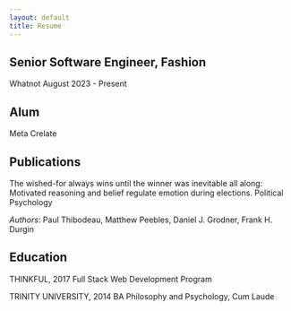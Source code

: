 ```yaml
---
layout: default
title: Resume
---
```

## Senior Software Engineer, Fashion
Whatnot
August 2023 - Present

## Alum
Meta
Crelate

## Publications
The wished-for always wins until the winner was inevitable
all along: Motivated reasoning and belief regulate emotion
during elections. Political Psychology

_Authors_: Paul Thibodeau, Matthew Peebles, Daniel J. Grodner,
Frank H. Durgin

## Education
THINKFUL, 2017
Full Stack Web Development Program

TRINITY UNIVERSITY, 2014 BA
Philosophy and Psychology, Cum Laude